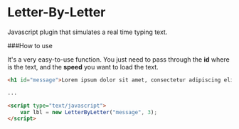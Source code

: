 # Letter-By-Letter
Javascript plugin that simulates a real time typing text.

###How to use

It's a very easy-to-use function. You just need to pass through the **id** where is the text, and the **speed** you want to load the text.

```html
<h1 id="message">Lorem ipsum dolor sit amet, consectetur adipiscing elit, sed do eiusmod tempor incididunt ut labore et dolore magna aliqua.</h1>

...

<script type="text/javascript">
	var lbl = new LetterByLetter("message", 3);
</script>
```